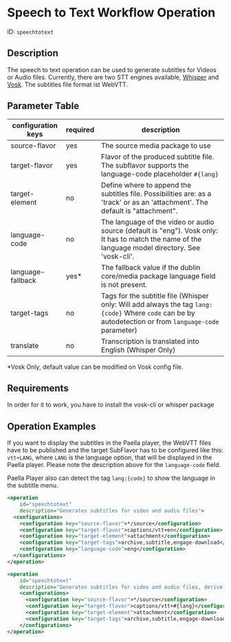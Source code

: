 Speech to Text Workflow Operation
==============================

ID: `speechtotext`

Description
-----------

The speech to text operation can be used to generate subtitles for Videos or Audio files. Currently, there are two STT
engines available, [Whisper](../modules/transcription.modules/whisper.md) and 
[Vosk](../modules/transcription.modules/vosk.md). The subtitles file format ist WebVTT.


Parameter Table
---------------

| configuration keys | required | description                                                                                                                                             |
|--------------------|----------|---------------------------------------------------------------------------------------------------------------------------------------------------------|
| source-flavor      | yes      | The source media package to use                                                                                                                         |
| target-flavor      | yes      | Flavor of the produced subtitle file. The subflavor supports the language-code placeholder `#{lang}`                                                    |
| target-element     | no       | Define where to append the subtitles file. Possibilities are: as a 'track' or as an 'attachment'. The default is "attachment".                          |
| language-code      | no       | The language of the video or audio source (default is "eng"). Vosk only: It has to match the name of the language model directory. See 'vosk-cli'.      |
| language-fallback  | yes*     | The fallback value if the dublin core/media package language field is not present.                                                                      |
| target-tags        | no       | Tags for the subtitle file (Whisper only: Will add always the tag `lang:{code}` Where `code` can be by autodetection or from `language-code` parameter) |
 | translate          | no       | Transcription is translated into English (Whisper Only)                                                                                                 |

 *Vosk Only, default value can be modified on Vosk config file.

Requirements
------------

In order for it to work, you have to install the vosk-cli or whisper package


Operation Examples
------------------

If you want to display the subtitles in the Paella player, the WebVTT files have to be published and
the target SubFlavor has to be configured like this: `vtt+LANG`, where `LANG` is
the language option, that will be displayed in the Paella player. Please note the description above
for the `language-code` field.

Paella Player also can detect the tag `lang:{code}` to show the language in the subtitle menu.

```XML
<operation
    id="speechtotext"
    description="Generates subtitles for video and audio files">
  <configurations>
    <configuration key="source-flavor">*/source</configuration>
    <configuration key="target-flavor">captions/vtt+en</configuration>
    <configuration key="target-element">attachment</configuration>
    <configuration key="target-tags">archive,subtitle,engage-download</configuration>
    <configuration key="language-code">eng</configuration>
  </configurations>
</operation>
```

```XML
<operation
    id="speechtotext"
    description="Generates subtitles for video and audio files, derive language-code from metadata">
    <configurations>
      <configuration key="source-flavor">*/source</configuration>
      <configuration key="target-flavor">captions/vtt+#{lang}</configuration>
      <configuration key="target-element">attachment</configuration>
      <configuration key="target-tags">archive,subtitle,engage-download</configuration>
    </configurations>
</operation>
```
